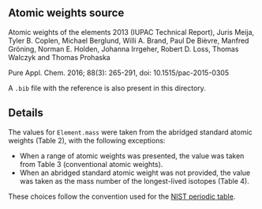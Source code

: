 ## Atomic weights source

Atomic weights of the elements 2013 (IUPAC Technical Report), Juris Meija, Tyler B. Coplen, Michael Berglund, Willi A. Brand, Paul De Bièvre, Manfred Gröning, Norman E. Holden, Johanna Irrgeher, Robert D. Loss, Thomas Walczyk and Thomas Prohaska

Pure Appl. Chem. 2016; 88(3): 265-291, doi: 10.1515/pac-2015-0305

A `.bib` file with the reference is also present in this directory.

## Details

The values for `Element.mass` were taken from the abridged standard atomic weights (Table 2), with the following exceptions:

* When a range of atomic weights was presented, the value was taken from Table 3 (conventional atomic weights).
* When an abridged standard atomic weight was not provided, the value was taken as the mass number of the longest-lived isotopes (Table 4).

These choices follow the convention used for the [NIST periodic table](
https://www.nist.gov/pml/periodic-table-elements).


